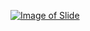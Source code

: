 [![Image of Slide](http://image.slidesharecdn.com/elementsofc-160229095039/95/unit-2-elements-of-c-1-638.jpg?cb=1456739492)](http://www.slideshare.net/AshimLamichhane/unit-2-elements-of-c)